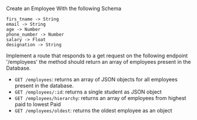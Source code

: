 Create an Employee With the following Schema

```last_name -> String 
firs_tname -> String 
email -> String 
age -> Number
phone_number -> Number 
salary -> Float
designation -> String
```


Implement a route that responds to a get request on the following endpoint '/employees' 
the method should return an array of employees present in the Database. 


- `GET /employees`: returns an array of JSON objects for all employees present in the database.
- `GET /employees/:id`: returns a single student as JSON object
- `GET /employees/hierarchy`: returns an array of employees from highest paid to lowest Paid
- `GET /employees/oldest`: returns the oldest employee as an object




